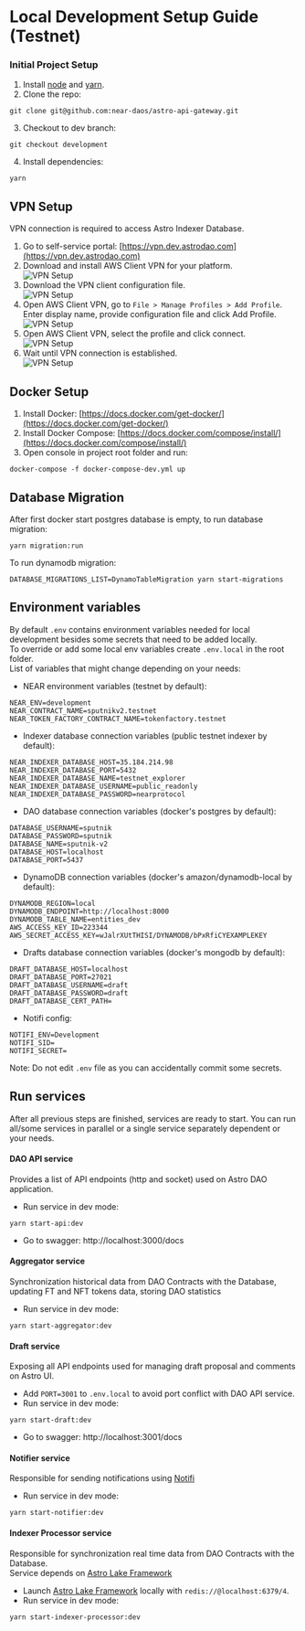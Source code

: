 # Local Development Setup Guide (Testnet)

### Initial Project Setup
1. Install [node](https://nodejs.org/en/) and [yarn](https://classic.yarnpkg.com/lang/en/docs/install/#mac-stable).
2. Clone the repo:
```
git clone git@github.com:near-daos/astro-api-gateway.git
```

3. Checkout to dev branch:
```
git checkout development
```

4. Install dependencies:
```
yarn
```


## VPN Setup
VPN connection is required to access Astro Indexer Database.

1. Go to self-service portal: [https://vpn.dev.astrodao.com](https://vpn.dev.astrodao.com) <br>
2. Download and install AWS Client VPN for your platform. <br>
   ![VPN Setup](./docs/local-setup/vpn-setup-1.png)
3. Download the VPN client configuration file. <br>
   ![VPN Setup](./docs/local-setup/vpn-setup-2.png)
4. Open AWS Client VPN, go to `File > Manage Profiles > Add Profile`. Enter display name, provide configuration file and click Add Profile. <br>
   ![VPN Setup](./docs/local-setup/vpn-setup-3.png)
5. Open AWS Client VPN, select the profile and click connect. <br>
   ![VPN Setup](./docs/local-setup/vpn-setup-4.png)
6. Wait until VPN connection is established. <br>
   ![VPN Setup](./docs/local-setup/vpn-setup-5.png)

## Docker Setup
1. Install Docker: [https://docs.docker.com/get-docker/](https://docs.docker.com/get-docker/) <br>
2. Install Docker Compose: [https://docs.docker.com/compose/install/](https://docs.docker.com/compose/install/) <br>
3. Open console in project root folder and run: 
```shell
docker-compose -f docker-compose-dev.yml up
```

## Database Migration
After first docker start postgres database is empty, to run database migration:
```shell
yarn migration:run
```

To run dynamodb migration:
```shell
DATABASE_MIGRATIONS_LIST=DynamoTableMigration yarn start-migrations
```


## Environment variables
By default `.env` contains environment variables needed for local development besides some secrets that need to be added locally. <br>
To override or add some local env variables create `.env.local` in the root folder. <br>
List of variables that might change depending on your needs:
 - NEAR environment variables (testnet by default):
```shell
NEAR_ENV=development
NEAR_CONTRACT_NAME=sputnikv2.testnet
NEAR_TOKEN_FACTORY_CONTRACT_NAME=tokenfactory.testnet
```

 - Indexer database connection variables (public testnet indexer by default):
```shell
NEAR_INDEXER_DATABASE_HOST=35.184.214.98
NEAR_INDEXER_DATABASE_PORT=5432
NEAR_INDEXER_DATABASE_NAME=testnet_explorer
NEAR_INDEXER_DATABASE_USERNAME=public_readonly
NEAR_INDEXER_DATABASE_PASSWORD=nearprotocol
```

 - DAO database connection variables (docker's postgres by default):
```shell
DATABASE_USERNAME=sputnik
DATABASE_PASSWORD=sputnik
DATABASE_NAME=sputnik-v2
DATABASE_HOST=localhost
DATABASE_PORT=5437
```

- DynamoDB connection variables (docker's amazon/dynamodb-local by default):
```shell
DYNAMODB_REGION=local
DYNAMODB_ENDPOINT=http://localhost:8000
DYNAMODB_TABLE_NAME=entities_dev
AWS_ACCESS_KEY_ID=223344
AWS_SECRET_ACCESS_KEY=wJalrXUtTHISI/DYNAMODB/bPxRfiCYEXAMPLEKEY
```

 - Drafts database connection variables (docker's mongodb by default):
```shell
DRAFT_DATABASE_HOST=localhost
DRAFT_DATABASE_PORT=27021
DRAFT_DATABASE_USERNAME=draft
DRAFT_DATABASE_PASSWORD=draft
DRAFT_DATABASE_CERT_PATH=
```

 - Notifi config:
```shell
NOTIFI_ENV=Development
NOTIFI_SID=
NOTIFI_SECRET=
```

Note: Do not edit `.env` file as you can accidentally commit some secrets.

## Run services
After all previous steps are finished, services are ready to start. 
You can run all/some services in parallel or a single service separately dependent or your needs.

#### DAO API service
Provides a list of API endpoints (http and socket) used on Astro DAO application. <br>
 - Run service in dev mode:
```shell
yarn start-api:dev
```
 - Go to swagger: http://localhost:3000/docs

#### Aggregator service
Synchronization historical data from DAO Contracts with the Database, updating FT and NFT tokens data, storing DAO statistics <br>
 - Run service in dev mode:
```shell
yarn start-aggregator:dev
```

#### Draft service
Exposing all API endpoints used for managing draft proposal and comments on Astro UI.
 - Add `PORT=3001` to `.env.local` to avoid port conflict with DAO API service.
 - Run service in dev mode:
```shell
yarn start-draft:dev
```
- Go to swagger: http://localhost:3001/docs

#### Notifier service
Responsible for sending notifications using [Notifi](https://notifi.network/)
 - Run service in dev mode:
```shell
yarn start-notifier:dev
```

#### Indexer Processor service
Responsible for synchronization real time data from DAO Contracts with the Database. <br>
Service depends on [Astro Lake Framework](https://github.com/near-daos/astro-lake-indexer)
 - Launch [Astro Lake Framework](https://github.com/near-daos/astro-lake-indexer) locally with `redis://@localhost:6379/4`.
 - Run service in dev mode:
```shell
yarn start-indexer-processor:dev
```
